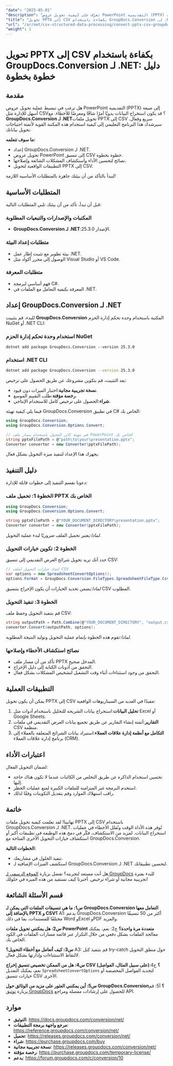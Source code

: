 ```yaml
---
"date": "2025-05-01"
"description": "تعرّف على كيفية تحويل عروض PowerPoint التقديمية (PPTX) إلى ملفات CSV باستخدام GroupDocs.Conversion لـ .NET. بسّط استخراج البيانات وتحليلها مع دليلنا الشامل."
"title": "تحويل PPTX إلى CSV بكفاءة باستخدام GroupDocs.Conversion لـ .NET - دليل خطوة بخطوة"
"url": "/ar/net/csv-structured-data-processing/convert-pptx-csv-groupdocs-conversion-dotnet/"
"weight": 1
---
```


# تحويل PPTX إلى CSV بكفاءة باستخدام GroupDocs.Conversion لـ .NET: دليل خطوة بخطوة

## مقدمة

هل ترغب في تبسيط عملية تحويل عروض PowerPoint التقديمية (PPTX) إلى صيغة أسهل للإدارة مثل CSV؟ قد يكون استخراج البيانات يدويًا أمرًا شاقًا ومعرضًا للأخطاء. مع **GroupDocs.Conversion لـ .NET**تحويل ملفات PPTX إلى CSV سريع وفعال. سيرشدك هذا البرنامج التعليمي إلى كيفية استخدام هذه المكتبة القوية لأتمتة احتياجات تحويل بياناتك.

**ما سوف تتعلمه:**
- إعداد GroupDocs.Conversion لـ .NET.
- تحويل عروض PowerPoint إلى تنسيق CSV خطوة بخطوة.
- نصائح لتحسين الأداء واستكشاف المشكلات الشائعة وإصلاحها.
- التطبيقات الواقعية لتحويل PPTX إلى CSV.

لنبدأ بالتأكد من أن بيئتك جاهزة بالمتطلبات الأساسية اللازمة!

## المتطلبات الأساسية

قبل أن تبدأ، تأكد من أن بيئتك تلبي المتطلبات التالية:

### المكتبات والإصدارات والتبعيات المطلوبة
- **GroupDocs.Conversion لـ .NET**:الإصدار 25.3.0.

### متطلبات إعداد البيئة
- بيئة تطوير مع تثبيت إطار عمل .NET.
- الوصول إلى محرر أكواد مثل Visual Studio أو VS Code.

### متطلبات المعرفة
- فهم أساسي لبرمجة C#.
- المعرفة بكيفية التعامل مع الملفات في .NET.

## إعداد GroupDocs.Conversion لـ .NET

للبدء، قم بتثبيت **GroupDocs.Conversion** المكتبة باستخدام وحدة تحكم إدارة الحزم NuGet أو .NET CLI:

### استخدام وحدة تحكم إدارة الحزم NuGet
```shell
dotnet add package GroupDocs.Conversion --version 25.3.0
```

### استخدام .NET CLI
```bash
dotnet add package GroupDocs.Conversion --version 25.3.0
```

بعد التثبيت، قم بتكوين مشروعك عن طريق الحصول على ترخيص:
- **نسخة تجريبية مجانية**:اختبار الميزات دون قيود.
- **رخصة مؤقتة**:طلب التقييم الموسع.
- **شراء**:الحصول على ترخيص كامل للاستخدام الإنتاجي.

فيما يلي كيفية تهيئة GroupDocs.Conversion في تطبيق C# الخاص بك:

```csharp
using GroupDocs.Conversion;
using GroupDocs.Conversion.Options.Convert;

// قم بتهيئة كائن المحول باستخدام مسار ملف PowerPoint الخاص بك
string pptxFilePath = @"path\to\your\presentation.pptx";
Converter converter = new Converter(pptxFilePath);
```

يجهزك هذا الإعداد لتنفيذ ميزة التحويل بشكل فعال.

## دليل التنفيذ

دعونا نقسم التنفيذ إلى خطوات قابلة للإدارة:

### الخطوة 1: تحميل ملف PPTX الخاص بك
```csharp
using GroupDocs.Conversion;
using GroupDocs.Conversion.Options.Convert;

string pptxFilePath = @"YOUR_DOCUMENT_DIRECTORY\presentation.pptx";
Converter converter = new Converter(pptxFilePath);
```
*لماذا*:يعتبر تحميل الملف ضروريًا لبدء عملية التحويل.

### الخطوة 2: تكوين خيارات التحويل
حدد أنك تريد تحويل شرائح العرض التقديمي إلى تنسيق CSV:
```csharp
// إعداد خيارات التحويل لملف CSV
var options = new SpreadsheetConvertOptions();
options.Format = GroupDocs.Conversion.FileTypes.SpreadsheetFileType.Csv;
```
*لماذا*:يضمن تحديد الخيارات أن يكون الإخراج بتنسيق CSV المطلوب.

### الخطوة 3: تنفيذ التحويل
قم بتنفيذ التحويل وحفظ ملف CSV:
```csharp
string outputPath = Path.Combine(@"YOUR_DOCUMENT_DIRECTORY", "output.csv");
converter.Convert(outputPath, options);
```
*لماذا*:تقوم هذه الخطوة بإتمام عملية التحويل وتوليد النتيجة المطلوبة.

### نصائح استكشاف الأخطاء وإصلاحها
- تأكد من أن مسار ملف PPTX المدخل صحيح.
- التحقق من أذونات الكتابة إلى دليل الإخراج.
- التحقق من وجود استثناءات أثناء وقت التشغيل لتشخيص المشكلات بشكل فعال.

## التطبيقات العملية

يمكن أن يكون تحويل PPTX إلى CSV مفيدًا في العديد من السيناريوهات الواقعية:
1. **تحليل البيانات**:استخراج بيانات الشريحة للتحليل باستخدام أدوات مثل Excel أو Google Sheets.
2. **التقارير**:أتمتة إنشاء التقارير عن طريق تجميع بيانات العرض التقديمي في ملفات CSV منظمة.
3. **التكامل مع أنظمة إدارة علاقات العملاء**:استيراد بيانات الشرائح المتعلقة بالعملاء إلى برنامج إدارة علاقات العملاء (CRM).

## اعتبارات الأداء
لضمان التحويل الفعال:
- تحسين استخدام الذاكرة عن طريق التخلص من الكائنات عندما لا تكون هناك حاجة إليها.
- استخدم البرمجة غير المتزامنة للملفات الكبيرة لمنع عمليات الحظر.
- راقب استهلاك الموارد وقم بتعديل التكوينات وفقًا لذلك.

## خاتمة
تهانينا! لقد تعلمت كيفية تحويل ملفات PPTX إلى CSV باستخدام GroupDocs.Conversion لـ .NET. تُوفر هذه الأداة الوقت وتُقلل الأخطاء في عمليات استخراج البيانات. لمزيد من الاستكشاف، فكّر في دمج هذه الوظيفة في تطبيقات أكبر أو استكشاف خيارات التحويل الأخرى المتاحة مع GroupDocs.Conversion.

**الخطوات التالية:**
- تنفيذ الحلول في مشاريعك.
- استكشف الميزات الإضافية لـ GroupDocs.Conversion لـ .NET لتحسين تطبيقاتك.

هل أنت مستعد لتجربته؟ تفضل بزيارة [الموقع الرسمي لـ GroupDocs](https://purchase.groupdocs.com/buy) للبدء بفترة تجريبية مجانية أو شراء ترخيص. أخبرنا كيف تستفيد من هذه الميزة في حلولك!

## قسم الأسئلة الشائعة
**س1: ما هي تنسيقات الملفات التي يمكن لـ GroupDocs.Conversion التعامل معها بالإضافة إلى PPTX و CSV؟**
A1: يدعم GroupDocs.Conversion أكثر من 50 تنسيقًا مختلفًا للمستندات، بما في ذلك Word وExcel وPDF والمزيد.

**س2: هل يمكنني تحويل ملفات PowerPoint متعددة مرة واحدة؟**
ج2: نعم، يمكنك معالجة الملفات بشكل دفعي من خلال التكرار عبر قائمة مسارات الملفات في الكود الخاص بك.

**س3: كيف أتعامل مع أخطاء التحويل؟**
A3: قم بتنفيذ كتل try-catch حول منطق التحويل لالتقاط الاستثناءات وإدارتها بشكل فعال.

**س4: هل من الممكن تخصيص تنسيق إخراج CSV (على سبيل المثال، الفواصل)؟**
ج4: نعم، يمكنك التعديل `SpreadsheetConvertOptions` لتحديد الفواصل المخصصة أو خيارات تنسيق CSV الأخرى.

**س5: أين يمكنني العثور على مزيد من الوثائق حول GroupDocs.Conversion؟**
أ5: قم بزيارة [توثيق GroupDocs](https://docs.groupdocs.com/conversion/net/) للحصول على إرشادات مفصلة ومراجع API.

## موارد
- **التوثيق**: https://docs.groupdocs.com/conversion/net/
- **مرجع واجهة برمجة التطبيقات**: https://reference.groupdocs.com/conversion/net/
- **تحميل**: https://releases.groupdocs.com/conversion/net/
- **شراء**: https://purchase.groupdocs.com/buy
- **نسخة تجريبية مجانية**: https://releases.groupdocs.com/conversion/net/
- **رخصة مؤقتة**: https://purchase.groupdocs.com/temporary-license/
- **يدعم**: https://forum.groupdocs.com/c/conversion/10